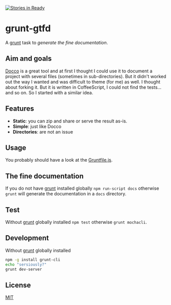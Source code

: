 [![Stories in Ready](https://badge.waffle.io/zeropaper/grunt-gtfd.png?label=ready&title=Ready)](https://waffle.io/zeropaper/grunt-gtfd)
# grunt-gtfd

A [grunt](http://gruntjs.com) task to _generate the fine documentation_.

## Aim and goals

[Docco](//github.com/jashkenas/docco) is a great tool and at first I thought I could use it to document a project with several files (sometimes in sub-directories).
But it didn't worked out the way I wanted and was difficult to theme (for me) as well.
I thought about forking it. But it is written in CoffeeScript, I could not find the tests... and so on. So I started with a similar idea.

## Features

- __Static__: you can zip and share or serve the result as-is.
- __Simple__: just like Docco
- __Directories__: are not an issue

## Usage

You probably should have a look at the [Gruntfile.js](./Gruntfile.js#gtfd-task).

## The fine documentation

If you do not have [grunt](http://gruntjs.com) installed globally `npm run-script docs` otherwise `grunt` will generate the documentation in a `docs` directory.


## Test

Without [grunt](http://gruntjs.com) globally installed `npm test` otherwise `grunt mochacli`.


## Development

Without [grunt](http://gruntjs.com) globally installed
```sh
npm -g install grunt-cli
echo "sersiously?"
grunt dev-server
```

## License

[MIT](LICENSE)
